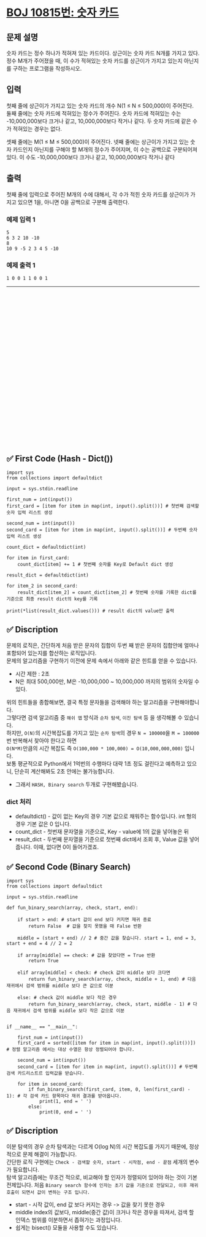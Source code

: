 # [BOJ 10815번: 숫자 카드](https://www.acmicpc.net/problem/10815)

## 문제 설명

숫자 카드는 정수 하나가 적혀져 있는 카드이다. 상근이는 숫자 카드 N개를 가지고 있다. 정수 M개가 주어졌을 때, 이 수가 적혀있는 숫자 카드를 상근이가 가지고 있는지 아닌지를 구하는 프로그램을 작성하시오.

## 입력

첫째 줄에 상근이가 가지고 있는 숫자 카드의 개수 N(1 ≤ N ≤ 500,000)이 주어진다. 둘째 줄에는 숫자 카드에 적혀있는 정수가 주어진다. 숫자 카드에 적혀있는 수는 -10,000,000보다 크거나 같고, 10,000,000보다 작거나 같다. 두 숫자 카드에 같은 수가 적혀있는 경우는 없다.  

셋째 줄에는 M(1 ≤ M ≤ 500,000)이 주어진다. 넷째 줄에는 상근이가 가지고 있는 숫자 카드인지 아닌지를 구해야 할 M개의 정수가 주어지며, 이 수는 공백으로 구분되어져 있다. 이 수도 -10,000,000보다 크거나 같고, 10,000,000보다 작거나 같다  

## 출력

첫째 줄에 입력으로 주어진 M개의 수에 대해서, 각 수가 적힌 숫자 카드를 상근이가 가지고 있으면 1을, 아니면 0을 공백으로 구분해 출력한다.


### 예제 입력 1

```
5
6 3 2 10 -10
8
10 9 -5 2 3 4 5 -10
```

### 예제 출력 1

```
1 0 0 1 1 0 0 1
```



---

<br/>
<br/>
<br/>
<br/>
<br/>
<br/>
<br/>
<br/>
<br/>
<br/>
<br/>
<br/>
<br/>
<br/>
<br/>
<br/>
<br/>
<br/>
<br/>
<br/>
<br/>
<br/>
<br/>

## ✅ First Code (Hash - Dict())

```python3
import sys
from collections import defaultdict

input = sys.stdin.readline

first_num = int(input())
first_card = [item for item in map(int, input().split())] # 첫번째 검색할 숫자 입력 리스트 생성

second_num = int(input())
second_card = [item for item in map(int, input().split())] # 두번째 숫자 입력 리스트 생성

count_dict = defaultdict(int) 

for item in first_card: 
    count_dict[item] += 1 # 첫번째 숫자를 Key로 Default dict 생성

result_dict = defaultdict(int)

for item_2 in second_card: 
    result_dict[item_2] = count_dict[item_2] # 첫번째 숫자를 기록한 dict를 기준으로 최종 result dict의 key를 기록

print(*list(result_dict.values())) # result dict의 value만 출력
```

## ✅ Discription

문제의 로직은, 간단하게 처음 받은 문자의 집합이 두번 째 받은 문자의 집합안에 얼마나 포함되어 있는지를 합산하는 로직입니다.  
문제의 알고리즘을 구현하기 이전에 문제 속에서 아래와 같은 힌트를 얻을 수 있습니다. 

* 시간 제한 : 2초 
* N은 최대 500,000만, M은 -10,000,000 ~ 10,000,000 까지의 범위의 숫자일 수 있다.

위의 힌트들을 종합해보면, 결국 특정 문자들을 검색해야 하는 알고리즘을 구현해야합니다.  
그렇다면 검색 알고리즘 중 `해쉬 맵` 방식과 `순차 탐색`, `이진 탐색` 등 을 생각해볼 수 있습니다.  
하지만, `O(N)`의 시간복잡도를 가지고 있는 `순차 탐색`의 경우 `N = 100000`을 `M = 100000` 번 반복해서 찾아야 한다고 하면  
`O(N*M)`만큼의 시간 복잡도 즉 `O(100,000 * 100,000) = O(10,000,000,000)` 입니다.  
보통 평균적으로 Python에서 1억번의 수행마다 대략 1초 정도 걸린다고 예측하고 있으니, 단순히 계산해봐도 2초 안에는 불가능합니다.  

* 그래서 `HASH, Binary search` 두개로 구현해봤습니다. 

### dict 처리

* defaultdict() - 값이 없는 Key의 경우 기본 값으로 채워주는 함수입니다. int 형의 경우 기본 값은 0 입니다.  
* count_dict - 첫번재 문자열을 기준으로, Key - value에 1의 값을 넣어놓은 뒤  
* result_dict - 두번째 문자열을 기준으로 첫번째 dict에서 조회 후, Value 값을 넣어줍니다. 이때, 없다면 0이 들어가겠죠.

 

## ✅ Second Code (Binary Search)

```python3
import sys
from collections import defaultdict

input = sys.stdin.readline

def fun_binary_search(array, check, start, end):
    
    if start > end: # start 값이 end 보다 커지면 재귀 종료
        return False  # 값을 찾지 못했을 때 False 반환
    
    middle = (start + end) // 2 # 중간 값을 찾습니다. start = 1, end = 3, start + end = 4 // 2 = 2 
    
    if array[middle] == check: # 값을 찾았다면 = True 반환
        return True
    
    elif array[middle] < check: # check 값이 middle 보다 크다면
        return fun_binary_search(array, check, middle + 1, end) # 다음 재귀에서 검색 범위를 middle 보다 큰 값으로 이분
    
    else: # check 값이 middle 보다 작은 경우
        return fun_binary_search(array, check, start, middle - 1) # 다음 재귀에서 검색 범위를 middle 보다 작은 값으로 이분


if __name__ == "__main__":
    
    first_num = int(input())
    first_card = sorted([item for item in map(int, input().split())]) # 정렬 알고리즘 에서는 대상 수열은 항상 정렬되어야 합니다.

    second_num = int(input())
    second_card = [item for item in map(int, input().split())] # 두번째 검색 카드리스트르 입력값을 받습니다.

    for item in second_card: 
        if fun_binary_search(first_card, item, 0, len(first_card) - 1): # 각 검색 카드 항목마다 재귀 결과를 받아옵니다. 
            print(1, end = ' ')
        else: 
            print(0, end = ' ')
```

## ✅ Discription

이분 탐색의 경우 순차 탐색과는 다르게 O(log N)의 시간 복잡도를 가지기 때문에, 정상적으로 문제 해결이 가능합니다.  
간단한 로직 구현에는 `Check - 검색할 숫자, start - 시작점, end - 끝점` 세개의 변수가 필요합니다.   
탐색 알고리즘에는 무조건 적으로, 비교해야 할 인자가 정렬되어 있어야 하는 것이 기본 전제입니다. 
처음 `Binary search 함수에 인자는 초기 값을 기준으로 전달되고, 이후 재귀 호출이 되면서 값이 변하는 구조 입니다.`

* start - 시작 값이, end 값 보다 커지는 경우 -> 값을 찾기 못한 경우
* middle index의 값보다, middle(중간 값)이 크거나 작은 경우을 따져서, 검색 할 인덱스 범위를 이분하면서 좁혀가는 과정입니다.  
* 쉽게는 bisect() 모듈을 사용할 수도 있습니다.